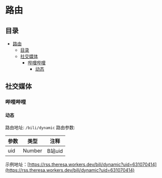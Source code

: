 # 路由
## 目录
- [路由](#路由)
  - [目录](#目录)
  - [社交媒体](#社交媒体)
    - [哔哩哔哩](#哔哩哔哩)
      - [动态](#动态)

## 社交媒体

### 哔哩哔哩
#### 动态
路由地址: `/bili/dynamic`
路由参数:

|参数|类型|注释|
|-|-|-|
|uid|Number|B站uid|

示例地址：[https://rss.theresa.workers.dev/bili/dynamic?uid=631070414](https://rss.theresa.workers.dev/bili/dynamic?uid=631070414)